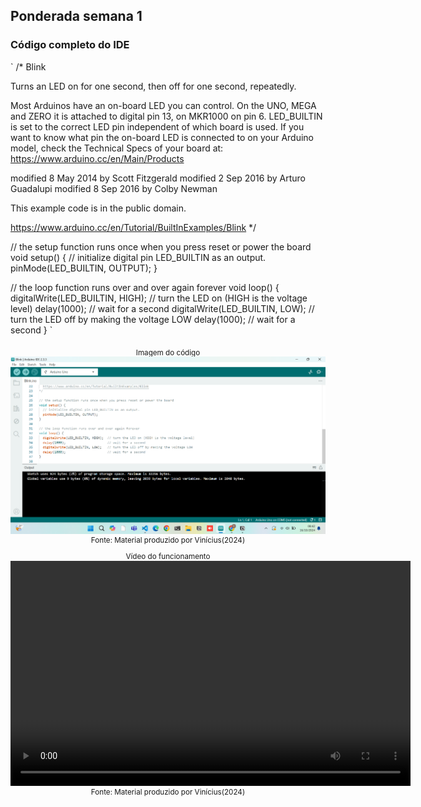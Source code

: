 ## Ponderada semana 1 

### Código completo do IDE
` /*
  Blink

  Turns an LED on for one second, then off for one second, repeatedly.

  Most Arduinos have an on-board LED you can control. On the UNO, MEGA and ZERO
  it is attached to digital pin 13, on MKR1000 on pin 6. LED_BUILTIN is set to
  the correct LED pin independent of which board is used.
  If you want to know what pin the on-board LED is connected to on your Arduino
  model, check the Technical Specs of your board at:
  https://www.arduino.cc/en/Main/Products

  modified 8 May 2014
  by Scott Fitzgerald
  modified 2 Sep 2016
  by Arturo Guadalupi
  modified 8 Sep 2016
  by Colby Newman

  This example code is in the public domain.

  https://www.arduino.cc/en/Tutorial/BuiltInExamples/Blink
*/

// the setup function runs once when you press reset or power the board
void setup() {
  // initialize digital pin LED_BUILTIN as an output.
  pinMode(LED_BUILTIN, OUTPUT);
}

// the loop function runs over and over again forever
void loop() {
  digitalWrite(LED_BUILTIN, HIGH);  // turn the LED on (HIGH is the voltage level)
  delay(1000);                      // wait for a second
  digitalWrite(LED_BUILTIN, LOW);   // turn the LED off by making the voltage LOW
  delay(1000);                      // wait for a second
}
 `

<div align="center">
<sub>Imagem do código</sub>
<br>
<img src="image.png" alt="Imagem código">
<br>
<sup>Fonte: Material produzido por Vinícius(2024)</sup>
</div>

<div align="center">
<sub>Vídeo do funcionamento</sub>
<br>
<video width="640" height="360" controls>
    <source src="video.mp4" type="video/mp4">
</video>
<br>
<sup>Fonte: Material produzido por Vinícius(2024)</sup>
</div>

